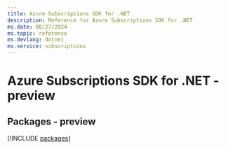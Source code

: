 ```yaml
---
title: Azure Subscriptions SDK for .NET
description: Reference for Azure Subscriptions SDK for .NET
ms.date: 08/27/2024
ms.topic: reference
ms.devlang: dotnet
ms.service: subscriptions
---
```

# Azure Subscriptions SDK for .NET - preview
## Packages - preview
[!INCLUDE [packages](subscriptions-index.md)]